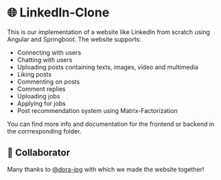 # :globe_with_meridians: LinkedIn-Clone
This is our implementation of a website like LinkedIn from scratch using Angular and Springboot. 
The website supports:
* Connecting with users
* Chatting with users
* Uploading posts containing texts, images, video and multimedia
* Liking posts
* Commenting on posts
* Comment replies
* Uploading jobs
* Applying for jobs
* Post recommendation system using Matrix-Factorization

You can find more info and documentation for the frontend or backend in the corrresponding folder.

## :raising_hand: Collaborator
Many thanks to [@dora-jpg](https://github.com/dora-jpg) with which we made the website together!
